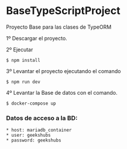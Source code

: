 # BaseTypeScriptProject
Proyecto Base para las clases de TypeORM

1º Descargar el proyecto.

2º Ejecutar 
```
$ npm install
```
3º Levantar el proyecto ejecutando el comando
```
$ npm run dev
```
4º Levantar la Base de datos con el comando.
```
$ docker-compose up
```
### Datos de acceso a la BD:
```
* host: mariadb_container
* user: geekshubs
* password: geekshubs

```
